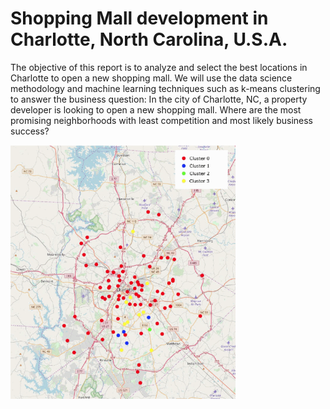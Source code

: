 # Shopping Mall development in Charlotte, North Carolina, U.S.A.

The objective of this report is to analyze and select the best locations in Charlotte to open a new shopping mall. We will use the data science methodology and machine learning techniques such as k-means clustering to answer the business question: In the city of Charlotte, NC, a property developer is looking to open a new shopping mall. Where are the most promising neighborhoods with least competition and most likely business success?

<img src="https://github.com/ChristianHallerX/DataScienceProjects/blob/master/ShoppingMallDevelopment/ReadmeFig4.png" alt="Figure4" style="width:360px"><br>

